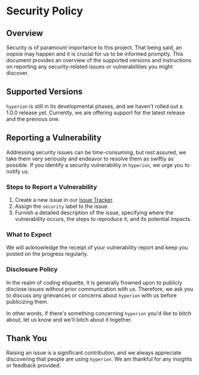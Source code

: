 # Security Policy

## Overview

Security is of paramount importance to this project.
That being said, an oopsie may happen and it is crucial for us to be informed promptly. This document provides an overview of the supported versions and instructions on reporting any security-related issues or vulnerabilities you might discover.

## Supported Versions

`hyperion` is still in its developmental phases, and we haven't rolled out a 1.0.0 release yet. Currently, we are offering support for the latest release and the previous one.

## Reporting a Vulnerability

Addressing security issues can be time-consuming, but rest assured, we take them very seriously and endeavor to resolve them as swiftly as possible. If you identify a security vulnerability in `hyperion`, we urge you to notify us.

### Steps to Report a Vulnerability

1. Create a new issue in our [Issue Tracker](https://github.com/tomasvotava/hyperion/issues).
2. Assign the `security` label to the issue.
3. Furnish a detailed description of the issue, specifying where the vulnerability occurs, the steps to reproduce it, and its potential impacts.

### What to Expect

We will acknowledge the receipt of your vulnerability report and keep you posted on the progress regularly.

### Disclosure Policy

In the realm of coding etiquette, it is generally frowned upon to publicly disclose issues without prior communication with us.
Therefore, we ask you to discuss any grievances or concerns about `hyperion` with us before publicizing them.

In other words, if there's something concerning `hyperion` you'd like to bitch about, let us know and we'll bitch about it together.

## Thank You

Raising an issue is a significant contribution, and we always appreciate discovering that people are using `hyperion`. We am thankful for any insights or feedback provided.
